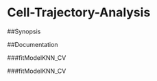 Cell-Trajectory-Analysis
========================

##Synopsis

##Documentation 


###fitModelKNN_CV

###fitModelKNN_CV

